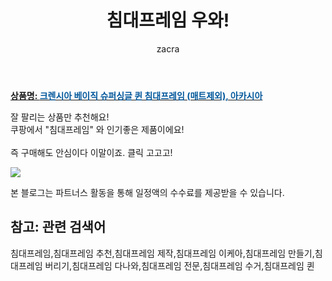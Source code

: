 ﻿---
layout: post
title:  "침대프레임 우와!"
author: zacra
categories: [ 아이템 ]
tags: [침대프레임,침대프레임 추천,침대프레임 제작,침대프레임 이케아,침대프레임 만들기,침대프레임 버리기,침대프레임 다나와,침대프레임 전문,침대프레임 수거,침대프레임 퀸]
image: https://static.coupangcdn.com/image/vendor_inventory/images/2017/11/30/15/2/92c976cc-e828-4049-9349-acbfcd293752.jpg 
description: "쿠팡에서 침대프레임 관련 상품으로 가장 잘팔리는 제품 중 하나라는 사실!!."
rating: 4.5
---

<a href="https://link.coupang.com/re/AFFSDP?lptag=AF8407795&pageKey=50613189&itemId=178411455&vendorItemId=3426753077&traceid=V0-153-233c34d0c3a4307f"><b>상품명: <font color='#01579B'>크렌시아 베이직 슈퍼싱글 퀸 침대프레임 (매트제외), 아카시아</font></b></a>

잘 팔리는 상품만 추천해요!<br/>
쿠팡에서 "침대프레임" 와 인기좋은 제품이에요!<br/><br/>
즉 구매해도 안심이다 이말이죠. 클릭 고고고! <br/>



<a href="https://link.coupang.com/re/AFFSDP?lptag=AF8407795&pageKey=50613189&itemId=178411455&vendorItemId=3426753077&traceid=V0-153-233c34d0c3a4307f"><img src="https://thumbnail8.coupangcdn.com/thumbnails/remote/q89/image/vendor_inventory/c5d4/c9f1e0969064f36ba38686e974c1c233524a64d33e7c06cb03e51e32d292.jpg"></a> 

본 블로그는 파트너스 활동을 통해 일정액의 수수료를 제공받을 수 있습니다.

## 참고: 관련 검색어    
침대프레임,침대프레임 추천,침대프레임 제작,침대프레임 이케아,침대프레임 만들기,침대프레임 버리기,침대프레임 다나와,침대프레임 전문,침대프레임 수거,침대프레임 퀸